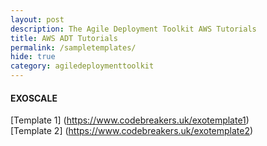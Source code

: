 ```yaml
---
layout: post
description: The Agile Deployment Toolkit AWS Tutorials
title: AWS ADT Tutorials
permalink: /sampletemplates/
hide: true
category: agiledeploymenttoolkit
---
```



#### EXOSCALE

[Template 1] (https://www.codebreakers.uk/exotemplate1)   
[Template 2] (https://www.codebreakers.uk/exotemplate2)   

